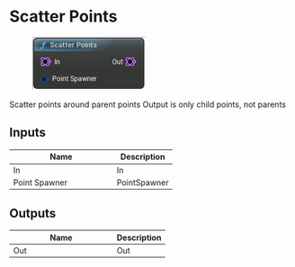 # Scatter Points

<div align="left" data-full-width="false"><figure><img src="../../../.gitbook/assets/scatter_points.png" alt=""><figcaption></figcaption></figure></div>

Scatter points around parent points Output is only child points, not parents

## Inputs

<table><thead><tr><th width="170">Name</th><th>Description</th></tr></thead><tbody><tr><td>In</td><td>In</td></tr><tr><td>Point Spawner</td><td>PointSpawner</td></tr></tbody></table>

## Outputs

<table><thead><tr><th width="170">Name</th><th>Description</th></tr></thead><tbody><tr><td>Out</td><td>Out</td></tr></tbody></table>
